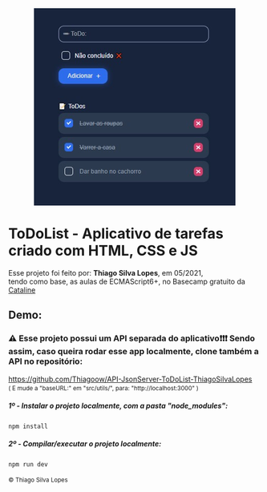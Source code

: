 <!---->
<div align="center">
<img src="./ReadMeFiles/app.jpg" align="center">
</div>

# ToDoList - Aplicativo de tarefas criado com HTML, CSS e JS

<p>Esse projeto foi feito por: <strong>Thiago Silva Lopes</strong>, em 05/2021,</br>
tendo como base, as aulas de ECMAScript6+, no Basecamp gratuito da <a href="https://www.cataline.io/basecamp">Cataline</a>

## Demo:

### ⚠ Esse projeto possui um API separada do aplicativo❗❗❗ Sendo assim, caso queira rodar esse app localmente, clone também a API no repositório:

https://github.com/Thiagoow/API-JsonServer-ToDoList-ThiagoSilvaLopes </br>
<small>( E mude a "baseURL:" em "src/utils/", para: "http://localhost:3000" ) </small>

##### 1º - Instalar o projeto localmente, com a pasta "node_modules":

```
npm install
```

##### 2º - Compilar/executar o projeto localmente:

```
npm run dev
```

<small>© Thiago Silva Lopes </small>
